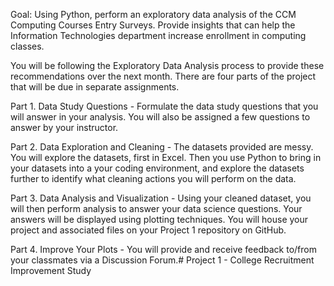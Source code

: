 Goal: Using Python, perform an exploratory data analysis of the CCM Computing Courses Entry Surveys. Provide insights that can help the Information Technologies department increase enrollment in computing classes.

You will be following the Exploratory Data Analysis process to provide these recommendations over the next month. There are four parts of the project that will be due in separate assignments. 

Part 1. Data Study Questions - Formulate the data study questions that you will answer in your analysis. You will also be assigned a few questions to answer by your instructor. 

Part 2. Data Exploration and Cleaning - The datasets provided are messy. You will explore the datasets, first in Excel. Then you use Python to bring in your datasets into a your coding environment, and explore the datasets further to identify what cleaning actions you will perform on the data. 

Part 3. Data Analysis and Visualization - Using your cleaned dataset, you will then perform analysis to answer your data science questions. Your answers will be displayed using plotting techniques. You will house your project and associated files on your Project 1 repository on GitHub.

Part 4. Improve Your Plots - You will provide and receive feedback to/from your classmates via a Discussion Forum.# Project 1 - College Recruitment Improvement Study

